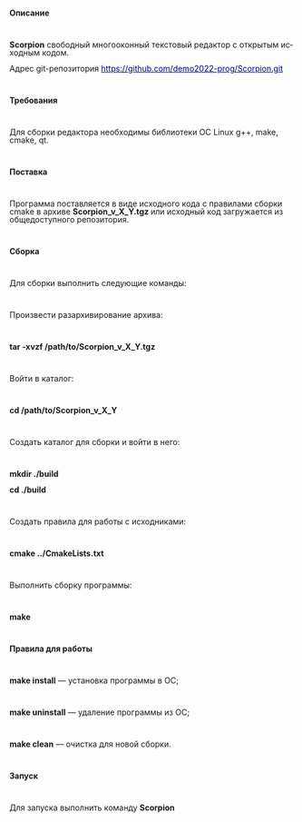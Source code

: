 <!DOCTYPE html>
<html>
<head>
	<meta http-equiv="content-type" content="text/html; charset=utf-8"/>
	<title></title>
	<meta name="generator" content="LibreOffice 7.4.5.1 (Linux)"/>
	<meta name="created" content="2023-02-24T18:41:38.322696958"/>
	<meta name="changed" content="2023-02-24T19:20:18.279945406"/>
	<style type="text/css">
		@page { size: 21.59cm 27.94cm; margin: 2cm }
		p { line-height: 115%; margin-bottom: 0.25cm; background: transparent; background: transparent }
		a:link { color: #000080; text-decoration: underline }
		a:visited { color: #800000; text-decoration: underline }
	</style>
</head>
<body lang="ru-RU" link="#000080" vlink="#800000" dir="ltr"><p style="line-height: 100%; margin-bottom: 0cm">
<b>Описание</b></p>
<p style="line-height: 100%; margin-bottom: 0cm"><br/>

</p>
<p style="line-height: 100%; margin-bottom: 0cm"><b>Scorpion</b>
свободный многооконный текстовый
редактор с открытым исходным кодом.</p>
<p style="line-height: 100%; margin-bottom: 0cm">Адрес
git-репозитория
<a href="https://github.com/demo2022-prog/Scorpion.git">https://github.com/demo2022-prog/Scorpion.git</a></p>
<p style="line-height: 100%; margin-bottom: 0cm"><br/>

</p>
<p style="line-height: 100%; margin-bottom: 0cm"><b>Требования</b></p>
<p style="line-height: 100%; margin-bottom: 0cm"><br/>

</p>
<p style="line-height: 100%; margin-bottom: 0cm">Для сборки
редактора необходимы библиотеки ОС
Linux g++, make, cmake, qt.</p>
<p style="line-height: 100%; margin-bottom: 0cm"><br/>

</p>
<p style="line-height: 100%; margin-bottom: 0cm"><b>Поставка</b></p>
<p style="line-height: 100%; margin-bottom: 0cm"><br/>

</p>
<p style="font-weight: normal; line-height: 100%; margin-bottom: 0cm">
Программа поставляется в виде исходного
кода с правилами сборки cmake в архиве
<b>Scorpion_v_X_Y.tgz </b>или исходный код загружается
из общедоступного репозитория.</p>
<p style="line-height: 100%; margin-bottom: 0cm"><br/>

</p>
<p style="line-height: 100%; margin-bottom: 0cm"><b>Сборка</b></p>
<p style="line-height: 100%; margin-bottom: 0cm"><br/>

</p>
<p style="line-height: 100%; margin-bottom: 0cm">Для сборки
выполнить следующие команды:</p>
<p style="line-height: 100%; margin-bottom: 0cm"><br/>

</p>
<p style="line-height: 100%; margin-bottom: 0cm">Произвести
разархивирование архива:</p>
<p style="line-height: 100%; margin-bottom: 0cm"><br/>

</p>
<p style="line-height: 100%; margin-bottom: 0cm"><b>tar -xvzf
/path/to/Scorpion_v_X_Y.tgz</b></p>
<p style="line-height: 100%; margin-bottom: 0cm"><br/>

</p>
<p style="line-height: 100%; margin-bottom: 0cm">Войти в
каталог:</p>
<p style="line-height: 100%; margin-bottom: 0cm"><br/>

</p>
<p style="line-height: 100%; margin-bottom: 0cm"><b>cd
/path/to/Scorpion_v_X_Y</b></p>
<p style="line-height: 100%; margin-bottom: 0cm"><br/>

</p>
<p style="font-weight: normal; line-height: 100%; margin-bottom: 0cm">
Создать каталог для сборки и войти в
него:</p>
<p style="line-height: 100%; margin-bottom: 0cm"><br/>

</p>
<p style="line-height: 100%; margin-bottom: 0cm"><b>mkdir ./build</b></p>
<p style="line-height: 100%; margin-bottom: 0cm"><b>cd ./build</b></p>
<p style="line-height: 100%; margin-bottom: 0cm"><br/>

</p>
<p style="line-height: 100%; margin-bottom: 0cm">Создать
правила для работы с исходниками:</p>
<p style="line-height: 100%; margin-bottom: 0cm"><br/>

</p>
<p style="line-height: 100%; margin-bottom: 0cm"><b>cmake
../CmakeLists.txt</b></p>
<p style="line-height: 100%; margin-bottom: 0cm"><br/>

</p>
<p style="line-height: 100%; margin-bottom: 0cm">Выполнить
сборку программы:</p>
<p style="line-height: 100%; margin-bottom: 0cm"><br/>

</p>
<p style="line-height: 100%; margin-bottom: 0cm"><b>make</b></p>
<p style="line-height: 100%; margin-bottom: 0cm"><br/>

</p>
<p style="line-height: 100%; margin-bottom: 0cm"><b>Правила
для работы</b></p>
<p style="line-height: 100%; margin-bottom: 0cm"><br/>

</p>
<p style="font-weight: normal; line-height: 100%; margin-bottom: 0cm">
<b>make install</b> — установка программы в ОС;</p>
<p style="line-height: 100%; margin-bottom: 0cm"><br/>

</p>
<p style="font-weight: normal; line-height: 100%; margin-bottom: 0cm">
<b>make uninstall</b> — удаление программы из
ОС;</p>
<p style="line-height: 100%; margin-bottom: 0cm"><br/>

</p>
<p style="font-weight: normal; line-height: 100%; margin-bottom: 0cm">
<b>make clean</b> — очистка для новой сборки.</p>
<p style="line-height: 100%; margin-bottom: 0cm"><br/>

</p>
<p style="line-height: 100%; margin-bottom: 0cm"><b>Запуск</b></p>
<p style="line-height: 100%; margin-bottom: 0cm"><br/>

</p>
<p style="line-height: 100%; margin-bottom: 0cm"><span style="font-weight: normal">Для
запуска выполнить команду </span><b>Scorpion</b></p>
</body>
</html>